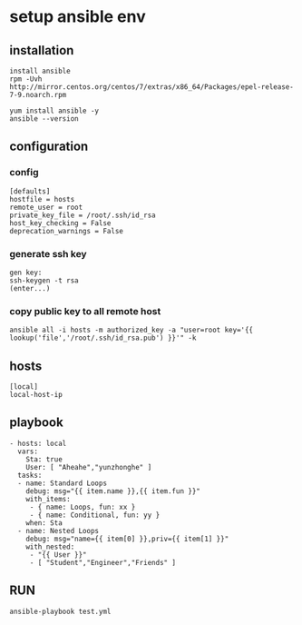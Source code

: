 # setup ansible env

## installation

```
install ansible
rpm -Uvh http://mirror.centos.org/centos/7/extras/x86_64/Packages/epel-release-7-9.noarch.rpm

yum install ansible -y
ansible --version
```

## configuration

### config
```
[defaults]
hostfile = hosts
remote_user = root
private_key_file = /root/.ssh/id_rsa
host_key_checking = False
deprecation_warnings = False
```

### generate ssh key

```
gen key:
ssh-keygen -t rsa
(enter...)
```

### copy public key to all remote host

```
ansible all -i hosts -m authorized_key -a "user=root key='{{ lookup('file','/root/.ssh/id_rsa.pub') }}'" -k
```

## hosts

```
[local]
local-host-ip
```

## playbook

```
- hosts: local
  vars:
    Sta: true
    User: [ "Aheahe","yunzhonghe" ]
  tasks:
  - name: Standard Loops
    debug: msg="{{ item.name }},{{ item.fun }}"
    with_items:
     - { name: Loops, fun: xx }
     - { name: Conditional, fun: yy }
    when: Sta
  - name: Nested Loops
    debug: msg="name={{ item[0] }},priv={{ item[1] }}"
    with_nested:
     - "{{ User }}"
     - [ "Student","Engineer","Friends" ]
```

## RUN

```
ansible-playbook test.yml
```
